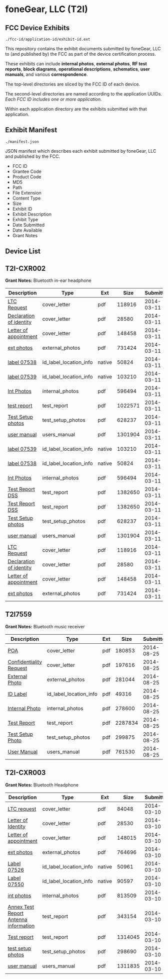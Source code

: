 # foneGear, LLC (T2I)
## FCC Device Exhibits

```
./fcc-id/application-id/exhibit-id.ext
```

This repository contains the exhibit documents submitted by foneGear, LLC to (and published by) the FCC as part of the device certification process.

These exhibits can include **internal photos**, **external photos**, **RF test reports**, **block diagrams**, **operational descriptions**, **schematics**, **user manuals**, and various **correspondence**.

The top-level directories are sliced by the FCC ID of each device.

The second-level directories are named according to the application UUIDs. *Each FCC ID includes one or more application.*

Within each application directory are the exhibits submitted with that application. 

## Exhibit Manifest

```
./manifest.json
```

JSON manifest which describes each exhibit submitted by foneGear, LLC and published by the FCC.

- FCC ID
- Grantee Code
- Product Code
- MD5
- Path
- File Extension
- Content Type
- Size
- Exhibit ID
- Exhibit Description
- Exhibit Type
- Date Submitted
- Date Available
- Grant Notes

## Device List
## T2I-CXR002
**Grant Notes:** Bluetooth in-ear headphone

| Description | Type | Ext | Size | Submitted | Available |
| ----------- | ---- | --- | ---- | --------- | --------- |
| [LTC Request](T2I-CXR002/cc43b33f7b4ebc0a7da7544f62912e48/2212037.pdf) | cover_letter | pdf | 118916 | 2014-03-11 | 2014-03-11 |
| [Declaration of identity](T2I-CXR002/cc43b33f7b4ebc0a7da7544f62912e48/2212040.pdf) | cover_letter | pdf | 28580 | 2014-03-11 | 2014-03-11 |
| [Letter of appointment](T2I-CXR002/cc43b33f7b4ebc0a7da7544f62912e48/2212042.pdf) | cover_letter | pdf | 148458 | 2014-03-11 | 2014-03-11 |
| [ext photos](T2I-CXR002/cc43b33f7b4ebc0a7da7544f62912e48/2212039.pdf) | external_photos | pdf | 731424 | 2014-03-11 | 2014-03-11 |
| [label 07538](T2I-CXR002/cc43b33f7b4ebc0a7da7544f62912e48/2212035.native) | id_label_location_info | native | 50824 | 2014-03-11 | 2014-03-11 |
| [label 07539](T2I-CXR002/cc43b33f7b4ebc0a7da7544f62912e48/2212036.native) | id_label_location_info | native | 103210 | 2014-03-11 | 2014-03-11 |
| [Int Photos](T2I-CXR002/cc43b33f7b4ebc0a7da7544f62912e48/2212041.pdf) | internal_photos | pdf | 596494 | 2014-03-11 | 2014-03-11 |
| [test report](T2I-CXR002/cc43b33f7b4ebc0a7da7544f62912e48/2212070.pdf) | test_report | pdf | 1022571 | 2014-03-11 | 2014-03-11 |
| [Test Setup photos](T2I-CXR002/cc43b33f7b4ebc0a7da7544f62912e48/2212043.pdf) | test_setup_photos | pdf | 628237 | 2014-03-11 | 2014-03-11 |
| [user manual](T2I-CXR002/cc43b33f7b4ebc0a7da7544f62912e48/2212044.pdf) | users_manual | pdf | 1301904 | 2014-03-11 | 2014-03-11 |
| [label 07539](T2I-CXR002/aa3eeaca3e8b49b61737be6a245b77d4/2212036.native) | id_label_location_info | native | 103210 | 2014-03-11 | 2014-03-11 |
| [label 07538](T2I-CXR002/aa3eeaca3e8b49b61737be6a245b77d4/2212035.native) | id_label_location_info | native | 50824 | 2014-03-11 | 2014-03-11 |
| [Int Photos](T2I-CXR002/aa3eeaca3e8b49b61737be6a245b77d4/2212041.pdf) | internal_photos | pdf | 596494 | 2014-03-11 | 2014-03-11 |
| [Test Report DSS](T2I-CXR002/aa3eeaca3e8b49b61737be6a245b77d4/2212086.pdf) | test_report | pdf | 1382650 | 2014-03-11 | 2014-03-11 |
| [Test Report DSS](T2I-CXR002/aa3eeaca3e8b49b61737be6a245b77d4/2212086.pdf) | test_report | pdf | 1382650 | 2014-03-11 | 2014-03-11 |
| [Test Setup photos](T2I-CXR002/aa3eeaca3e8b49b61737be6a245b77d4/2212043.pdf) | test_setup_photos | pdf | 628237 | 2014-03-11 | 2014-03-11 |
| [user manual](T2I-CXR002/aa3eeaca3e8b49b61737be6a245b77d4/2212044.pdf) | users_manual | pdf | 1301904 | 2014-03-11 | 2014-03-11 |
| [LTC Request](T2I-CXR002/aa3eeaca3e8b49b61737be6a245b77d4/2212037.pdf) | cover_letter | pdf | 118916 | 2014-03-11 | 2014-03-11 |
| [Declaration of identity](T2I-CXR002/aa3eeaca3e8b49b61737be6a245b77d4/2212040.pdf) | cover_letter | pdf | 28580 | 2014-03-11 | 2014-03-11 |
| [Letter of appointment](T2I-CXR002/aa3eeaca3e8b49b61737be6a245b77d4/2212042.pdf) | cover_letter | pdf | 148458 | 2014-03-11 | 2014-03-11 |
| [ext photos](T2I-CXR002/aa3eeaca3e8b49b61737be6a245b77d4/2212039.pdf) | external_photos | pdf | 731424 | 2014-03-11 | 2014-03-11 |
## T2I7559
**Grant Notes:** Bluetooth music receiver

| Description | Type | Ext | Size | Submitted | Available |
| ----------- | ---- | --- | ---- | --------- | --------- |
| [POA](T2I7559/8bcb3d9fb14bbd30e27de26963a1a240/2368072.pdf) | cover_letter | pdf | 180853 | 2014-08-25 | 2014-08-25 |
| [Confidentiality Request](T2I7559/8bcb3d9fb14bbd30e27de26963a1a240/2368076.pdf) | cover_letter | pdf | 197616 | 2014-08-25 | 2014-08-25 |
| [External Photo](T2I7559/8bcb3d9fb14bbd30e27de26963a1a240/2368073.pdf) | external_photos | pdf | 281044 | 2014-08-25 | 2014-08-25 |
| [ID Label](T2I7559/8bcb3d9fb14bbd30e27de26963a1a240/2368075.pdf) | id_label_location_info | pdf | 49316 | 2014-08-25 | 2014-08-25 |
| [Internal Photo](T2I7559/8bcb3d9fb14bbd30e27de26963a1a240/2368074.pdf) | internal_photos | pdf | 278600 | 2014-08-25 | 2014-08-25 |
| [Test Report](T2I7559/8bcb3d9fb14bbd30e27de26963a1a240/2368071.pdf) | test_report | pdf | 2287834 | 2014-08-25 | 2014-08-25 |
| [Test Setup Photo](T2I7559/8bcb3d9fb14bbd30e27de26963a1a240/2368077.pdf) | test_setup_photos | pdf | 299875 | 2014-08-25 | 2014-08-25 |
| [User Manual](T2I7559/8bcb3d9fb14bbd30e27de26963a1a240/2368078.pdf) | users_manual | pdf | 761530 | 2014-08-25 | 2014-08-25 |
## T2I-CXR003
**Grant Notes:** Bluetooth Headphone

| Description | Type | Ext | Size | Submitted | Available |
| ----------- | ---- | --- | ---- | --------- | --------- |
| [LTC request](T2I-CXR003/280c3b346b4a81b1bcbfdb85b20736f1/2210629.pdf) | cover_letter | pdf | 84048 | 2014-03-10 | 2014-03-10 |
| [Letter of Identity](T2I-CXR003/280c3b346b4a81b1bcbfdb85b20736f1/2210632.pdf) | cover_letter | pdf | 28530 | 2014-03-10 | 2014-03-10 |
| [Letter of appointment](T2I-CXR003/280c3b346b4a81b1bcbfdb85b20736f1/2210634.pdf) | cover_letter | pdf | 148015 | 2014-03-10 | 2014-03-10 |
| [ext photos](T2I-CXR003/280c3b346b4a81b1bcbfdb85b20736f1/2210631.pdf) | external_photos | pdf | 764696 | 2014-03-10 | 2014-03-10 |
| [Label 07526](T2I-CXR003/280c3b346b4a81b1bcbfdb85b20736f1/2210626.native) | id_label_location_info | native | 50961 | 2014-03-10 | 2014-03-10 |
| [Label 07550](T2I-CXR003/280c3b346b4a81b1bcbfdb85b20736f1/2210627.native) | id_label_location_info | native | 90597 | 2014-03-10 | 2014-03-10 |
| [int photos](T2I-CXR003/280c3b346b4a81b1bcbfdb85b20736f1/2210633.pdf) | internal_photos | pdf | 813509 | 2014-03-10 | 2014-03-10 |
| [Annex Test Report Antenna information](T2I-CXR003/280c3b346b4a81b1bcbfdb85b20736f1/2210628.pdf) | test_report | pdf | 343154 | 2014-03-10 | 2014-03-10 |
| [Test report](T2I-CXR003/280c3b346b4a81b1bcbfdb85b20736f1/2210630.pdf) | test_report | pdf | 1314045 | 2014-03-10 | 2014-03-10 |
| [test setup photos](T2I-CXR003/280c3b346b4a81b1bcbfdb85b20736f1/2210635.pdf) | test_setup_photos | pdf | 298690 | 2014-03-10 | 2014-03-10 |
| [user manual](T2I-CXR003/280c3b346b4a81b1bcbfdb85b20736f1/2210636.pdf) | users_manual | pdf | 1311835 | 2014-03-10 | 2014-03-10 |
